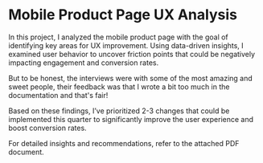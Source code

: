 # Mobile Product Page UX Analysis

In this project, I analyzed the mobile product page with the goal of identifying key areas for UX improvement. Using data-driven insights, I examined user behavior to uncover friction points that could be negatively impacting engagement and conversion rates.

But to be honest, the interviews were with some of the most amazing and sweet people, their feedback was that I wrote a bit too much in the documentation and that's fair!

Based on these findings, I’ve prioritized 2-3 changes that could be implemented this quarter to significantly improve the user experience and boost conversion rates.

For detailed insights and recommendations, refer to the attached PDF document.
